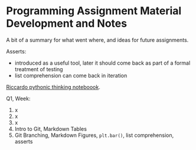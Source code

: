 # Programming Assignment Material Development and Notes

A bit of a summary for what went where, and ideas for future assignments.


Asserts:
- introduced as a useful tool, later it should come back as part of a formal treatment of testing
- list comprehension can come back in iteration


[Riccardo pythonic thinking noteboook](https://colab.research.google.com/drive/1_MoSKEUV_xECUTDw34D2Db8l-ovQ4ene).


Q1, Week:

1. x
2. x
3. x
4. Intro to Git, Markdown Tables
5. Git Branching, Markdown Figures, `plt.bar()`, list comprehension, asserts 